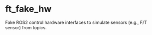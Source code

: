 # ft_fake_hw
Fake ROS2 control hardware interfaces to simulate sensors (e.g., F/T sensor) from topics.

